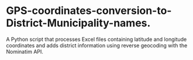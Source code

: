 # GPS-coordinates-conversion-to-District-Municipality-names.
A Python script that processes Excel files containing latitude and longitude coordinates and adds district information using reverse geocoding with the Nominatim API.
